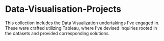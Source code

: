 # Data-Visualisation-Projects
This collection includes the Data Visualization undertakings I've engaged in. These were crafted utilizing Tableau, where I've devised inquiries rooted in the datasets and provided corresponding solutions.
